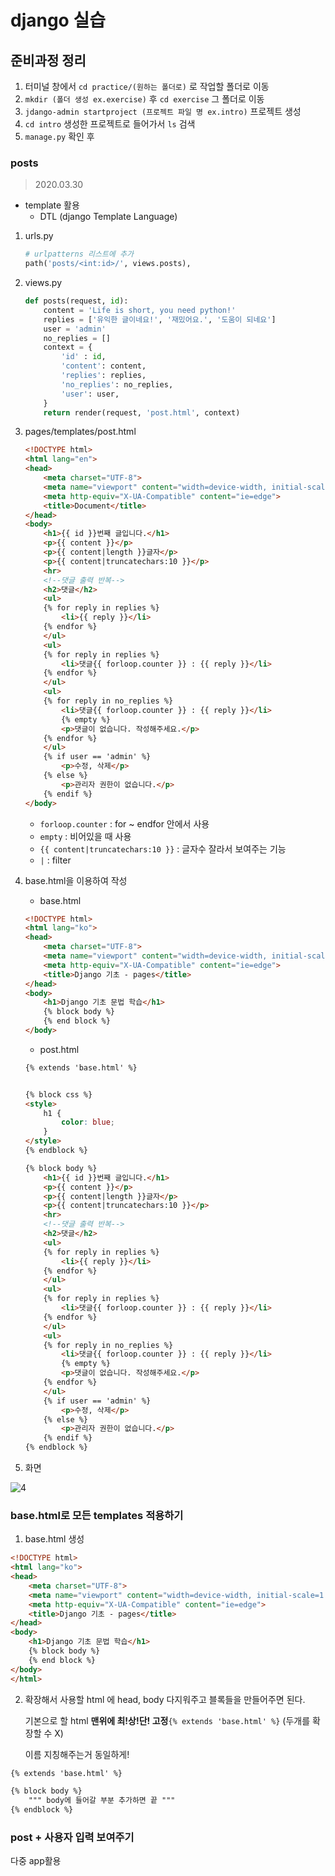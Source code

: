 # django 실습

## 준비과정 정리

1. 터미널 창에서 `cd practice/(원하는 폴더로)` 로 작업할 폴더로 이동
2. `mkdir (폴더 생성 ex.exercise)` 후 `cd exercise` 그 폴더로 이동
3. `jdango-admin startproject (프로젝트 파일 명 ex.intro)` 프로젝트 생성
4. `cd intro` 생성한 프로젝트로 들어가서 `ls` 검색
5. `manage.py` 확인 후 

### posts

> 2020.03.30

- template 활용
  - DTL (django Template Language)

1. urls.py

   ```python
   # urlpatterns 리스트에 추가
   path('posts/<int:id>/', views.posts),
   ```

2. views.py

   ```python
   def posts(request, id):
       content = 'Life is short, you need python!'
       replies = ['유익한 글이네요!', '재밌어요.', '도움이 되네요']
       user = 'admin'
       no_replies = []
       context = {
           'id' : id,
           'content': content,
           'replies': replies,
           'no_replies': no_replies,
           'user': user,
       }
       return render(request, 'post.html', context)
   ```

3. pages/templates/post.html

   ```html
   <!DOCTYPE html>
   <html lang="en">
   <head>
       <meta charset="UTF-8">
       <meta name="viewport" content="width=device-width, initial-scale=1.0">
       <meta http-equiv="X-UA-Compatible" content="ie=edge">
       <title>Document</title>
   </head>
   <body>
       <h1>{{ id }}번째 글입니다.</h1>
       <p>{{ content }}</p>
       <p>{{ content|length }}글자</p>
       <p>{{ content|truncatechars:10 }}</p>
       <hr>
       <!--댓글 출력 반복-->
       <h2>댓글</h2>
       <ul>
       {% for reply in replies %}
           <li>{{ reply }}</li>
       {% endfor %}
       </ul>
       <ul>
       {% for reply in replies %}
           <li>댓글{{ forloop.counter }} : {{ reply }}</li>
       {% endfor %}
       </ul>
       <ul>
       {% for reply in no_replies %}
           <li>댓글{{ forloop.counter }} : {{ reply }}</li>
           {% empty %}
           <p>댓글이 없습니다. 작성해주세요.</p>
       {% endfor %}
       </ul>
       {% if user == 'admin' %}
           <p>수정, 삭제</p>
       {% else %}
           <p>관리자 권한이 없습니다.</p>
       {% endif %}
   </body>
   ```

   - `forloop.counter` : for ~ endfor 안에서 사용
   - `empty` : 비어있을 때 사용
   - `{{ content|truncatechars:10 }}` : 글자수 잘라서 보여주는 기능
   - `|` : filter 

4. base.html을 이용하여 작성

   - base.html

   ```html
   <!DOCTYPE html>
   <html lang="ko">
   <head>
       <meta charset="UTF-8">
       <meta name="viewport" content="width=device-width, initial-scale=1.0">
       <meta http-equiv="X-UA-Compatible" content="ie=edge">
       <title>Django 기초 - pages</title>
   </head>
   <body>
       <h1>Django 기초 문법 학습</h1>
       {% block body %}
       {% end block %}
   </body>
   ```

   - post.html

   ```html
   {% extends 'base.html' %}
   
   
   {% block css %}
   <style>
       h1 {
           color: blue;
       }
   </style>
   {% endblock %}
   
   {% block body %}
       <h1>{{ id }}번째 글입니다.</h1>
       <p>{{ content }}</p>
       <p>{{ content|length }}글자</p>
       <p>{{ content|truncatechars:10 }}</p>
       <hr>
       <!--댓글 출력 반복-->
       <h2>댓글</h2>
       <ul>
       {% for reply in replies %}
           <li>{{ reply }}</li>
       {% endfor %}
       </ul>
       <ul>
       {% for reply in replies %}
           <li>댓글{{ forloop.counter }} : {{ reply }}</li>
       {% endfor %}
       </ul>
       <ul>
       {% for reply in no_replies %}
           <li>댓글{{ forloop.counter }} : {{ reply }}</li>
           {% empty %}
           <p>댓글이 없습니다. 작성해주세요.</p>
       {% endfor %}
       </ul>
       {% if user == 'admin' %}
           <p>수정, 삭제</p>
       {% else %}
           <p>관리자 권한이 없습니다.</p>
       {% endif %}
   {% endblock %}
   ```

5. 화면

![4](https://user-images.githubusercontent.com/60081201/77871782-2330c300-7280-11ea-84a4-1debea2a9336.JPG)

### base.html로 모든 templates 적용하기

1. base.html 생성

```htmL
<!DOCTYPE html>
<html lang="ko">
<head>
    <meta charset="UTF-8">
    <meta name="viewport" content="width=device-width, initial-scale=1.0">
    <meta http-equiv="X-UA-Compatible" content="ie=edge">
    <title>Django 기초 - pages</title>
</head>
<body>
    <h1>Django 기초 문법 학습</h1>
    {% block body %}
    {% end block %}
</body>
</html>
```

2. 확장해서 사용할 html 에 head, body 다지워주고 블록들을 만들어주면 된다.

   기본으로 할 html  **맨위에 최!상!단! 고정**`{% extends 'base.html' %}` (두개를 확장할 수 X)

   이름 지칭해주는거 동일하게!

```html
{% extends 'base.html' %}

{% block body %}
    """ body에 들어갈 부분 추가하면 끝 """
{% endblock %}
```



### post + 사용자 입력 보여주기

다중 app활용





